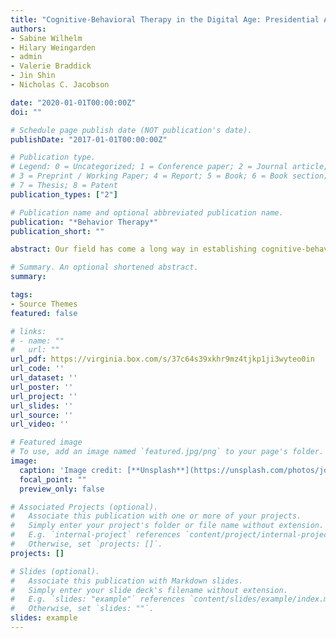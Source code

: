 ```yaml
---
title: "Cognitive-Behavioral Therapy in the Digital Age: Presidential Address"
authors:
- Sabine Wilhelm
- Hilary Weingarden
- admin
- Valerie Braddick
- Jin Shin
- Nicholas C. Jacobson

date: "2020-01-01T00:00:00Z"
doi: ""

# Schedule page publish date (NOT publication's date).
publishDate: "2017-01-01T00:00:00Z"

# Publication type.
# Legend: 0 = Uncategorized; 1 = Conference paper; 2 = Journal article;
# 3 = Preprint / Working Paper; 4 = Report; 5 = Book; 6 = Book section;
# 7 = Thesis; 8 = Patent
publication_types: ["2"]

# Publication name and optional abbreviated publication name.
publication: "*Behavior Therapy*"
publication_short: ""

abstract: Our field has come a long way in establishing cognitive-behavioral therapy as the empirically supported treatment of choice for a wide range of mental and behavioral health problems. Nevertheless, most individuals with mental disorders do not receive any care at all, and those who do often have difficulty accessing care that is consistently high in quality. Addressing these issues is complex and costly and thus progress has been slow. We are entering an exciting stage in which emerging technologies might offer novel solutions to the treatment gap. This paper discusses a number of technology-enabled solutions to our field’s challenges, including Internet-based and smartphone-based cognitive-behavioral therapy. Nevertheless, we must remain attentive to potential pitfalls of these emerging technologies. The paper incorporates suggestions for how the field may approach these potential pitfalls and provides a vision for how we might develop powerful, scalable, precisely timed, personalized interventions to enhance global mental health.

# Summary. An optional shortened abstract.
summary: 

tags:
- Source Themes
featured: false

# links:
# - name: ""
#   url: ""
url_pdf: https://virginia.box.com/s/37c64s39xkhr9mz4tjkp1ji3wyteo0in
url_code: ''
url_dataset: ''
url_poster: ''
url_project: ''
url_slides: ''
url_source: ''
url_video: ''

# Featured image
# To use, add an image named `featured.jpg/png` to your page's folder. 
image:
  caption: 'Image credit: [**Unsplash**](https://unsplash.com/photos/jdD8gXaTZsc)'
  focal_point: ""
  preview_only: false

# Associated Projects (optional).
#   Associate this publication with one or more of your projects.
#   Simply enter your project's folder or file name without extension.
#   E.g. `internal-project` references `content/project/internal-project/index.md`.
#   Otherwise, set `projects: []`.
projects: []

# Slides (optional).
#   Associate this publication with Markdown slides.
#   Simply enter your slide deck's filename without extension.
#   E.g. `slides: "example"` references `content/slides/example/index.md`.
#   Otherwise, set `slides: ""`.
slides: example
---
```

